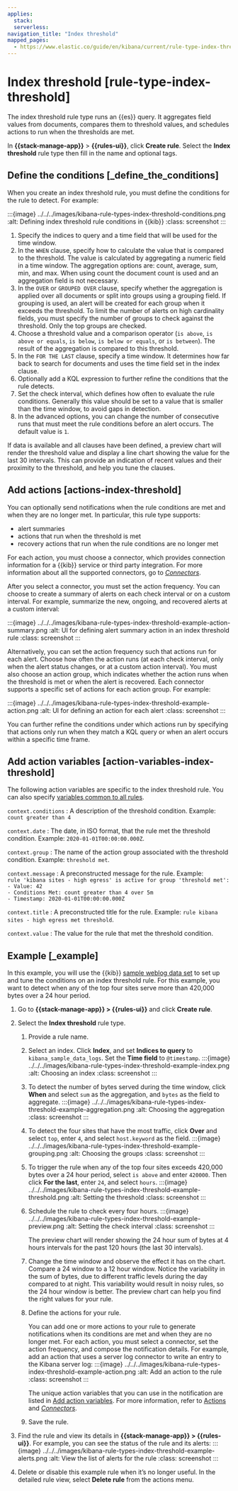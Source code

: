 ```yaml
---
applies:
  stack:
  serverless:
navigation_title: "Index threshold"
mapped_pages:
  - https://www.elastic.co/guide/en/kibana/current/rule-type-index-threshold.html
---
```


# Index threshold [rule-type-index-threshold]

The index threshold rule type runs an {{es}} query. It aggregates field values from documents, compares them to threshold values, and schedules actions to run when the thresholds are met.

In **{{stack-manage-app}}** > **{{rules-ui}}**, click **Create rule**. Select the **Index threshold** rule type then fill in the name and optional tags.

## Define the conditions [_define_the_conditions]

When you create an index threshold rule, you must define the conditions for the rule to detect. For example:

:::{image} ../../../images/kibana-rule-types-index-threshold-conditions.png
:alt: Defining index threshold rule conditions in {{kib}}
:class: screenshot
:::

1. Specify the indices to query and a time field that will be used for the time window.
2. In the `WHEN` clause, specify how to calculate the value that is compared to the threshold. The value is calculated by aggregating a numeric field in a time window. The aggregation options are: count, average, sum, min, and max. When using count the document count is used and an aggregation field is not necessary.
3. In the `OVER` or `GROUPED OVER` clause, specify whether the aggregation is applied over all documents or split into groups using a grouping field. If grouping is used, an alert will be created for each group when it exceeds the threshold. To limit the number of alerts on high cardinality fields, you must specify the number of groups to check against the threshold. Only the top groups are checked.
4. Choose a threshold value and a comparison operator (`is above`, `is above or equals`, `is below`, `is below or equals`, or `is between`). The result of the aggregation is compared to this threshold.
5. In the `FOR THE LAST` clause, specify a time window. It determines how far back to search for documents and uses the time field set in the index clause.
6. Optionally add a KQL expression to further refine the conditions that the rule detects.
7. Set the check interval, which defines how often to evaluate the rule conditions. Generally this value should be set to a value that is smaller than the time window, to avoid gaps in detection.
8. In the advanced options, you can change the number of consecutive runs that must meet the rule conditions before an alert occurs. The default value is `1`.

If data is available and all clauses have been defined, a preview chart will render the threshold value and display a line chart showing the value for the last 30 intervals. This can provide an indication of recent values and their proximity to the threshold, and help you tune the clauses.

## Add actions [actions-index-threshold]

You can optionally send notifications when the rule conditions are met and when they are no longer met. In particular, this rule type supports:

* alert summaries
* actions that run when the threshold is met
* recovery actions that run when the rule conditions are no longer met

For each action, you must choose a connector, which provides connection information for a {{kib}} service or third party integration. For more information about all the supported connectors, go to [*Connectors*](../../../deploy-manage/manage-connectors.md).

After you select a connector, you must set the action frequency. You can choose to create a summary of alerts on each check interval or on a custom interval. For example, summarize the new, ongoing, and recovered alerts at a custom interval:

:::{image} ../../../images/kibana-rule-types-index-threshold-example-action-summary.png
:alt: UI for defining alert summary action in an index threshold rule
:class: screenshot
:::

Alternatively, you can set the action frequency such that actions run for each alert. Choose how often the action runs (at each check interval, only when the alert status changes, or at a custom action interval). You must also choose an action group, which indicates whether the action runs when the threshold is met or when the alert is recovered. Each connector supports a specific set of actions for each action group. For example:

:::{image} ../../../images/kibana-rule-types-index-threshold-example-action.png
:alt: UI for defining an action for each alert
:class: screenshot
:::

You can further refine the conditions under which actions run by specifying that actions only run when they match a KQL query or when an alert occurs within a specific time frame.

## Add action variables [action-variables-index-threshold]

The following action variables are specific to the index threshold rule. You can also specify [variables common to all rules](rule-action-variables.md).

`context.conditions`
:   A description of the threshold condition. Example: `count greater than 4`

`context.date`
:   The date, in ISO format, that the rule met the threshold condition. Example: `2020-01-01T00:00:00.000Z`.

`context.group`
:   The name of the action group associated with the threshold condition. Example: `threshold met`.

`context.message`
:   A preconstructed message for the rule. Example:<br> `rule 'kibana sites - high egress' is active for group 'threshold met':`<br> `- Value: 42`<br> `- Conditions Met: count greater than 4 over 5m`<br> `- Timestamp: 2020-01-01T00:00:00.000Z`

`context.title`
:   A preconstructed title for the rule. Example: `rule kibana sites - high egress met threshold`.

`context.value`
:   The value for the rule that met the threshold condition.

## Example [_example]

In this example, you will use the {{kib}} [sample weblog data set](/explore-analyze/index.md) to set up and tune the conditions on an index threshold rule. For this example, you want to detect when any of the top four sites serve more than 420,000 bytes over a 24 hour period.

1. Go to **{{stack-manage-app}} > {{rules-ui}}** and click **Create rule**.
2. Select the **Index threshold** rule type.

    1. Provide a rule name.
    2. Select an index. Click **Index**, and set **Indices to query** to `kibana_sample_data_logs`. Set the **Time field** to `@timestamp`.
       :::{image} ../../../images/kibana-rule-types-index-threshold-example-index.png
       :alt: Choosing an index
       :class: screenshot
       :::

    3. To detect the number of bytes served during the time window, click **When** and select `sum` as the aggregation, and `bytes` as the field to aggregate.
       :::{image} ../../../images/kibana-rule-types-index-threshold-example-aggregation.png
       :alt: Choosing the aggregation
       :class: screenshot
       :::

    4. To detect the four sites that have the most traffic, click **Over** and select `top`, enter `4`, and select `host.keyword` as the field.
       :::{image} ../../../images/kibana-rule-types-index-threshold-example-grouping.png
       :alt: Choosing the groups
       :class: screenshot
       :::

    5. To trigger the rule when any of the top four sites exceeds 420,000 bytes over a 24 hour period, select `is above` and enter `420000`. Then click **For the last**, enter `24`, and select `hours`.
       :::{image} ../../../images/kibana-rule-types-index-threshold-example-threshold.png
       :alt: Setting the threshold
       :class: screenshot
       :::

    6. Schedule the rule to check every four hours.
       :::{image} ../../../images/kibana-rule-types-index-threshold-example-preview.png
       :alt: Setting the check interval
       :class: screenshot
       :::

        The preview chart will render showing the 24 hour sum of bytes at 4 hours intervals for the past 120 hours (the last 30 intervals).

    7. Change the time window and observe the effect it has on the chart. Compare a 24 window to a 12 hour window. Notice the variability in the sum of bytes, due to different traffic levels during the day compared to at night. This variability would result in noisy rules, so the 24 hour window is better. The preview chart can help you find the right values for your rule.
    8. Define the actions for your rule.

        You can add one or more actions to your rule to generate notifications when its conditions are met and when they are no longer met. For each action, you must select a connector, set the action frequency, and compose the notification details. For example, add an action that uses a server log connector to write an entry to the Kibana server log:
       :::{image} ../../../images/kibana-rule-types-index-threshold-example-action.png
       :alt: Add an action to the rule
       :class: screenshot
       :::

        The unique action variables that you can use in the notification are listed in [Add action variables](#action-variables-index-threshold). For more information, refer to [Actions](create-manage-rules.md#defining-rules-actions-details) and [*Connectors*](../../../deploy-manage/manage-connectors.md).

    9. Save the rule.

3. Find the rule and view its details in **{{stack-manage-app}} > {{rules-ui}}**. For example, you can see the status of the rule and its alerts:
   :::{image} ../../../images/kibana-rule-types-index-threshold-example-alerts.png
   :alt: View the list of alerts for the rule
   :class: screenshot
   :::

4. Delete or disable this example rule when it’s no longer useful. In the detailed rule view, select **Delete rule** from the actions menu.
